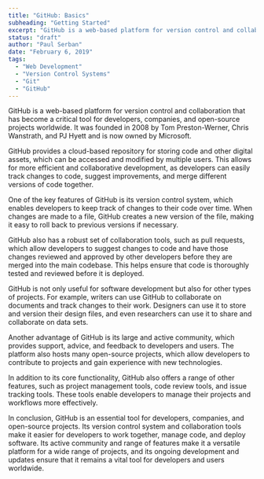 ```yaml
---
title: "GitHub: Basics"
subheading: "Getting Started"
excerpt: "GitHub is a web-based platform for version control and collaboration that has become a critical tool for developers, companies, and open-source projects worldwide. It was founded in 2008 by Tom Preston-Werner, Chris Wanstrath, and PJ Hyett and is now owned by Microsoft."
status: "draft"
author: "Paul Serban"
date: "February 6, 2019"
tags:
  - "Web Development"
  - "Version Control Systems"
  - "Git"
  - "GitHub"
---
```


GitHub is a web-based platform for version control and collaboration that has become a critical tool for developers, companies, and open-source projects worldwide. It was founded in 2008 by Tom Preston-Werner, Chris Wanstrath, and PJ Hyett and is now owned by Microsoft.

GitHub provides a cloud-based repository for storing code and other digital assets, which can be accessed and modified by multiple users. This allows for more efficient and collaborative development, as developers can easily track changes to code, suggest improvements, and merge different versions of code together.

One of the key features of GitHub is its version control system, which enables developers to keep track of changes to their code over time. When changes are made to a file, GitHub creates a new version of the file, making it easy to roll back to previous versions if necessary.

GitHub also has a robust set of collaboration tools, such as pull requests, which allow developers to suggest changes to code and have those changes reviewed and approved by other developers before they are merged into the main codebase. This helps ensure that code is thoroughly tested and reviewed before it is deployed.

GitHub is not only useful for software development but also for other types of projects. For example, writers can use GitHub to collaborate on documents and track changes to their work. Designers can use it to store and version their design files, and even researchers can use it to share and collaborate on data sets.

Another advantage of GitHub is its large and active community, which provides support, advice, and feedback to developers and users. The platform also hosts many open-source projects, which allow developers to contribute to projects and gain experience with new technologies.

In addition to its core functionality, GitHub also offers a range of other features, such as project management tools, code review tools, and issue tracking tools. These tools enable developers to manage their projects and workflows more effectively.

In conclusion, GitHub is an essential tool for developers, companies, and open-source projects. Its version control system and collaboration tools make it easier for developers to work together, manage code, and deploy software. Its active community and range of features make it a versatile platform for a wide range of projects, and its ongoing development and updates ensure that it remains a vital tool for developers and users worldwide.